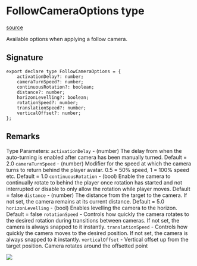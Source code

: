# FollowCameraOptions type

[source](https://developers.meta.com/horizon-worlds/reference/2.0.0/camera_followcameraoptions)

Available options when applying a follow camera.

## Signature

```
export declare type FollowCameraOptions = {
    activationDelay?: number;
    cameraTurnSpeed?: number;
    continuousRotation?: boolean;
    distance?: number;
    horizonLevelling?: boolean;
    rotationSpeed?: number;
    translationSpeed?: number;
    verticalOffset?: number;
};
```

## Remarks

Type Parameters: `activationDelay` \- (number) The delay from when the auto-turning is enabled after camera has been manually turned. Default = 2.0 `cameraTurnSpeed` \- (number) Modifier for the speed at which the camera turns to return behind the player avatar. 0.5 = 50% speed, 1 = 100% speed etc. Default = 1.0 `continuousRotation` \- (bool) Enable the camera to continually rotate to behind the player once rotation has started and not interrupted or disable to only allow the rotation while player moves. Default = false `distance` \- (number) The distance from the target to the camera. If not set, the camera remains at its current distance. Default = 5.0 `horizonLevelling` \- (bool) Enables levelling the camera to the horizon. Default = false `rotationSpeed` \- Controls how quickly the camera rotates to the desired rotation during transitions between cameras. If not set, the camera is always snapped to it instantly. `translationSpeed` \- Controls how quickly the camera moves to the desired position. If not set, the camera is always snapped to it instantly. `verticalOffset` \- Vertical offset up from the target position. Camera rotates around the offsetted point

![](https://scontent.xx.fbcdn.net/hads-ak-prn2/1487645_6012475414660_1439393861_n.png)